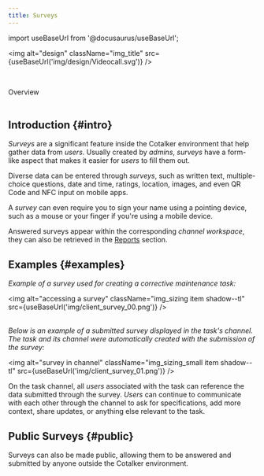 ```yaml
---
title: Surveys
---
```

import useBaseUrl from '@docusaurus/useBaseUrl'; 


<img alt="design" className="img_title" src={useBaseUrl('img/design/Videocall.svg')} />

<br/>

<span className="hero__title">Overview</span>
<br/>
<br/>

## Introduction {#intro}
_Surveys_ are a significant feature inside the Cotalker environment that help gather data from _users_. Usually created by _admins_, _surveys_ have a form-like aspect that makes it easier for _users_ to fill them out.

Diverse data can be entered through _surveys_, such as written text, multiple-choice questions, date and time, ratings, location, images, and even QR Code and NFC input on mobile apps.

A _survey_ can even require you to sign your name using a pointing device, such as a mouse or your finger if you're using a mobile device.

Answered surveys appear within the corresponding _channel workspace_, they can also be retrieved in the [Reports](/docs/documentation/client/reports) section.

## Examples {#examples}
_Example of a survey used for creating a corrective maintenance task:_

<img alt="accessing a survey" className="img_sizing item shadow--tl" src={useBaseUrl('img/client_survey_00.png')} />
<br/>
<br/>

_Below is an example of a submitted survey displayed in the task's channel. The task and its channel were automatically created with the submission of the survey:_

<img alt="survey in channel" className="img_sizing_small item shadow--tl" src={useBaseUrl('img/client_survey_01.png')} />
<br/>

On the task channel, all _users_ associated with the task can reference the data submitted through the survey. _Users_ can continue to communicate with each other through the channel to ask for specifications, add more context, share updates, or anything else relevant to the task.

## Public Surveys {#public}
Surveys can also be made public, allowing them to be answered and submitted by anyone outside the Cotalker environment.
